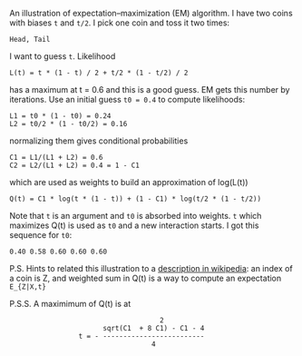 An illustration of expectation–maximization (EM) algorithm. I have two
coins with biases `t` and `t/2`. I pick one coin and toss it two
times:

    Head, Tail

I want to guess `t`. Likelihood

    L(t) = t * (1 - t) / 2 + t/2 * (1 - t/2) / 2

has a maximum at t = 0.6 and this is a good guess. EM gets this number
by iterations. Use an initial guess `t0 = 0.4` to compute likelihoods:

    L1 = t0 * (1 - t0) = 0.24
    L2 = t0/2 * (1 - t0/2) = 0.16

normalizing them gives conditional probabilities

    C1 = L1/(L1 + L2) = 0.6
    C2 = L2/(L1 + L2) = 0.4 = 1 - C1

which are used as weights to build an approximation of log(L(t))

    Q(t) = C1 * log(t * (1 - t)) + (1 - C1) * log(t/2 * (1 - t/2))

Note that `t` is an argument and `t0` is absorbed into weights. `t`
which maximizes Q(t) is used as `t0` and a new interaction starts. I
got this sequence for `t0`:

    0.40 0.58 0.60 0.60 0.60

P.S. Hints to related this illustration to a [description in
wikipedia](https://en.wikipedia.org/wiki/Expectation%E2%80%93maximization_algorithm#Description):
an index of a coin is Z, and weighted sum in Q(t) is a way to compute an expectation `E_{Z|X,t}`

P.S.S. A maximimum of Q(t) is at
```
                                     2
                       sqrt(C1  + 8 C1) - C1 - 4
                 t = - -------------------------
                                   4
```
